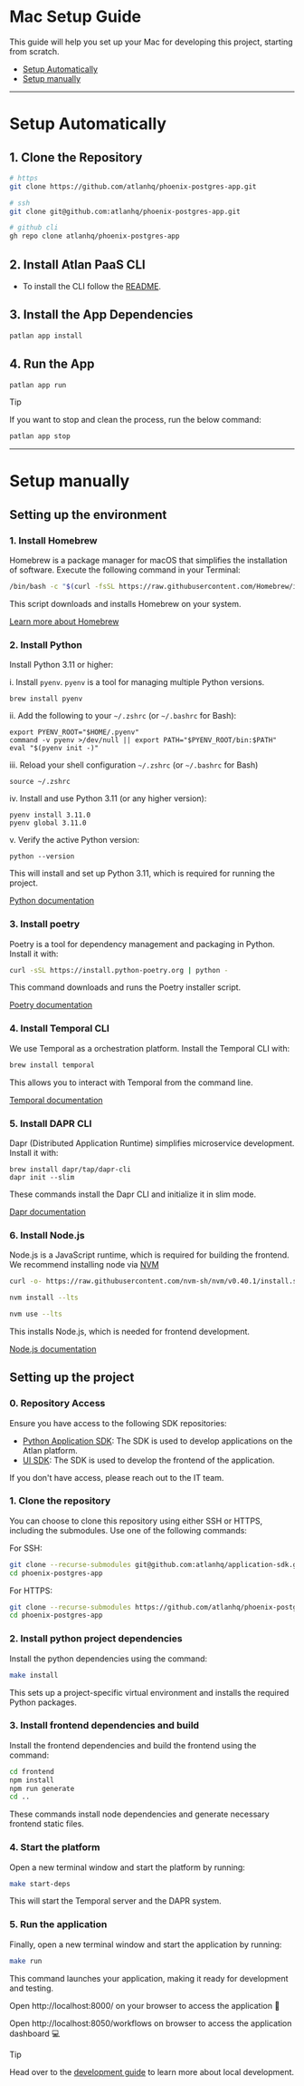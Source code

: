 # Mac Setup Guide

This guide will help you set up your Mac for developing this project, starting from scratch.

- [Setup Automatically](#setup-automatically)
- [Setup manually](#setup-manually)

---

# Setup Automatically

## 1. Clone the Repository

```bash
# https
git clone https://github.com/atlanhq/phoenix-postgres-app.git

# ssh
git clone git@github.com:atlanhq/phoenix-postgres-app.git

# github cli
gh repo clone atlanhq/phoenix-postgres-app
```

## 2. Install Atlan PaaS CLI
- To install the CLI follow the [README](https://github.com/atlanhq/phoenix-atlan-cli/blob/main/README.md).

## 3. Install the App Dependencies

```bash
patlan app install
```

## 4. Run the App

```bash
patlan app run
```

> [!TIP]
> If you want to stop and clean the process, run the below command:

```bash
patlan app stop
```

---

# Setup manually

## Setting up the environment

### 1. Install Homebrew

Homebrew is a package manager for macOS that simplifies the installation of software. Execute the following command in your Terminal:

```bash
/bin/bash -c "$(curl -fsSL https://raw.githubusercontent.com/Homebrew/install/HEAD/install.sh)"
```

This script downloads and installs Homebrew on your system.

[Learn more about Homebrew](https://brew.sh/)

### 2. Install Python

Install Python 3.11 or higher:

i. Install `pyenv`. `pyenv` is a tool for managing multiple Python versions.
```
brew install pyenv
```
ii. Add the following to your `~/.zshrc` (or `~/.bashrc` for Bash):
```
export PYENV_ROOT="$HOME/.pyenv"
command -v pyenv >/dev/null || export PATH="$PYENV_ROOT/bin:$PATH"
eval "$(pyenv init -)"
```
iii. Reload your shell configuration `~/.zshrc` (or `~/.bashrc` for Bash)
```
source ~/.zshrc
```
iv. Install and use Python 3.11 (or any higher version):
```
pyenv install 3.11.0
pyenv global 3.11.0
```
v. Verify the active Python version:
```
python --version
```


This will install and set up Python 3.11, which is required for running the project.

[Python documentation](https://docs.python.org/3.11/)

### 3. Install poetry

Poetry is a tool for dependency management and packaging in Python. Install it with:

```bash
curl -sSL https://install.python-poetry.org | python -
```
This command downloads and runs the Poetry installer script.

[Poetry documentation](https://python-poetry.org/docs/)

### 4. Install Temporal CLI

We use Temporal as a orchestration platform. Install the Temporal CLI with:

```bash
brew install temporal
```

This allows you to interact with Temporal from the command line.

[Temporal documentation](https://docs.temporal.io/develop/python)


### 5. Install DAPR CLI

Dapr (Distributed Application Runtime) simplifies microservice development. Install it with:

```
brew install dapr/tap/dapr-cli
dapr init --slim
```
These commands install the Dapr CLI and initialize it in slim mode.

[Dapr documentation](https://docs.dapr.io/)


### 6. Install Node.js

Node.js is a JavaScript runtime, which is required for building the frontend.
We recommend installing node via [NVM](https://github.com/nvm-sh/nvm#install--update-script)
```bash
curl -o- https://raw.githubusercontent.com/nvm-sh/nvm/v0.40.1/install.sh | bash

nvm install --lts

nvm use --lts
```

This installs Node.js, which is needed for frontend development.

[Node.js documentation](https://nodejs.org/en/docs/)

## Setting up the project

### 0. Repository Access

Ensure you have access to the following SDK repositories:
- [Python Application SDK](https://github.com/atlanhq/application-sdk): The SDK is used to develop applications on the Atlan platform.
- [UI SDK](https://github.com/atlanhq/application-sdk): The SDK is used to develop the frontend of the application.

If you don't have access, please reach out to the IT team.

### 1. Clone the repository

You can choose to clone this repository using either SSH or HTTPS, including the submodules. Use one of the following commands:

For SSH:
```bash
git clone --recurse-submodules git@github.com:atlanhq/application-sdk.git
cd phoenix-postgres-app
```

For HTTPS:
```bash
git clone --recurse-submodules https://github.com/atlanhq/phoenix-postgres-app.git
cd phoenix-postgres-app
```

### 2. Install python project dependencies

Install the python dependencies using the command:
```bash
make install
```
This sets up a project-specific virtual environment and installs the required Python packages.

### 3. Install frontend dependencies and build

Install the frontend dependencies and build the frontend using the command:
```bash
cd frontend
npm install
npm run generate
cd ..
```
These commands install node dependencies and generate necessary frontend static files.

### 4. Start the platform

Open a new terminal window and start the platform by running:
```bash
make start-deps
```

This will start the Temporal server and the DAPR system.

### 5. Run the application

Finally, open a new terminal window and start the application by running:
```bash
make run
```

This command launches your application, making it ready for development and testing.

Open http://localhost:8000/ on your browser to access the application :rocket:

Open http://localhost:8050/workflows on browser to access the application dashboard :computer:

> [!TIP]
> Head over to the [development guide](./DEVELOPMENT.md) to learn more about local development.
